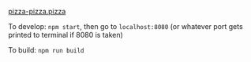 [pizza-pizza.pizza](pizza-pizza.pizza)

To develop:
`npm start`, then go to `localhost:8080` (or whatever port gets printed to terminal if 8080 is taken)

To build:
`npm run build`
